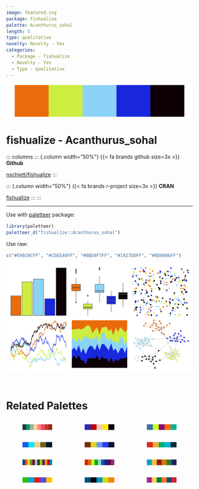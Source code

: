 ```yaml
---
image: featured.svg
package: fishualize
palette: Acanthurus_sohal
length: 5
type: qualitative
novelty: Novelty - Yes
categories:
  - Package - fishualize
  - Novelty - Yes
  - Type - qualitative
---
```


![](featured.svg)

# fishualize - Acanthurus_sohal 

::: columns
::: {.column width="50%"}
{{< fa brands github size=3x >}}
**Github**

[nschiett/fishualize](https://github.com/nschiett/fishualize)
:::

::: {.column width="50%"}
{{< fa brands r-project size=3x >}}
**CRAN**

[fishualize](https://CRAN.R-project.org/package=fishualize)
:::
:::

<hr> 

Use with [paletteer](https://emilhvitfeldt.github.io/paletteer/) package:

```r
library(paletteer)
paletteer_d("fishualize::Acanthurus_sohal")
```

Use raw:

```r
c("#E96C0CFF", "#CDEE40FF", "#8BD4F7FF", "#1927DDFF", "#0D0006FF")
``` 

![](examples.png) 

<br>

# Related Palettes

<div class="list" style="display: grid; grid-template-columns: auto auto auto;"> <figure class="figure">
<a href="../../awtools/a_palette/"> <img src="../../awtools/a_palette/featured.svg" style="width: 100%;" class="figure-img"></a>
</figure> <figure class="figure">
<a href="../../lisa/RoyLichtenstein/"> <img src="../../lisa/RoyLichtenstein/featured.svg" style="width: 100%;" class="figure-img"></a>
</figure> <figure class="figure">
<a href="../../jcolors/pal2/"> <img src="../../jcolors/pal2/featured.svg" style="width: 100%;" class="figure-img"></a>
</figure> <figure class="figure">
<a href="../../fishualize/Cephalopholis_argus/"> <img src="../../fishualize/Cephalopholis_argus/featured.svg" style="width: 100%;" class="figure-img"></a>
</figure> <figure class="figure">
<a href="../../fishualize/Paracanthurus_hepatus/"> <img src="../../fishualize/Paracanthurus_hepatus/featured.svg" style="width: 100%;" class="figure-img"></a>
</figure> <figure class="figure">
<a href="../../fishualize/Scarus_tricolor/"> <img src="../../fishualize/Scarus_tricolor/featured.svg" style="width: 100%;" class="figure-img"></a>
</figure> <figure class="figure">
<a href="../../ggthemes/calc/"> <img src="../../ggthemes/calc/featured.svg" style="width: 100%;" class="figure-img"></a>
</figure> <figure class="figure">
<a href="../../jcolors/rainbow/"> <img src="../../jcolors/rainbow/featured.svg" style="width: 100%;" class="figure-img"></a>
</figure> <figure class="figure">
<a href="../../MetBrewer/Lakota/"> <img src="../../MetBrewer/Lakota/featured.svg" style="width: 100%;" class="figure-img"></a>
</figure> <figure class="figure">
<a href="../../jcolors/default/"> <img src="../../jcolors/default/featured.svg" style="width: 100%;" class="figure-img"></a>
</figure> <figure class="figure">
<a href="../../fishualize/Pomacanthus_paru/"> <img src="../../fishualize/Pomacanthus_paru/featured.svg" style="width: 100%;" class="figure-img"></a>
</figure> <figure class="figure">
<a href="../../awtools/spalette/"> <img src="../../awtools/spalette/featured.svg" style="width: 100%;" class="figure-img"></a>
</figure> 
</div>
